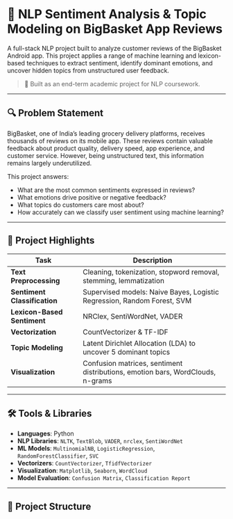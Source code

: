 # 🛒 NLP Sentiment Analysis & Topic Modeling on BigBasket App Reviews

A full-stack NLP project built to analyze customer reviews of the BigBasket Android app. This project applies a range of machine learning and lexicon-based techniques to extract sentiment, identify dominant emotions, and uncover hidden topics from unstructured user feedback.

> 📍 Built as an end-term academic project for NLP coursework.

---

## 🔍 Problem Statement

BigBasket, one of India’s leading grocery delivery platforms, receives thousands of reviews on its mobile app. These reviews contain valuable feedback about product quality, delivery speed, app experience, and customer service. However, being unstructured text, this information remains largely underutilized.

This project answers:
- What are the most common sentiments expressed in reviews?
- What emotions drive positive or negative feedback?
- What topics do customers care most about?
- How accurately can we classify user sentiment using machine learning?

---

## 🧪 Project Highlights

| Task | Description |
|------|-------------|
| **Text Preprocessing** | Cleaning, tokenization, stopword removal, stemming, lemmatization |
| **Sentiment Classification** | Supervised models: Naive Bayes, Logistic Regression, Random Forest, SVM |
| **Lexicon-Based Sentiment** | NRClex, SentiWordNet, VADER |
| **Vectorization** | CountVectorizer & TF-IDF |
| **Topic Modeling** | Latent Dirichlet Allocation (LDA) to uncover 5 dominant topics |
| **Visualization** | Confusion matrices, sentiment distributions, emotion bars, WordClouds, n-grams |

---

## 🛠 Tools & Libraries

- **Languages**: Python
- **NLP Libraries**: `NLTK`, `TextBlob`, `VADER`, `nrclex`, `SentiWordNet`
- **ML Models**: `MultinomialNB`, `LogisticRegression`, `RandomForestClassifier`, `SVC`
- **Vectorizers**: `CountVectorizer`, `TfidfVectorizer`
- **Visualization**: `Matplotlib`, `Seaborn`, `WordCloud`
- **Model Evaluation**: `Confusion Matrix`, `Classification Report`

---

## 📂 Project Structure

